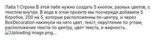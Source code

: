 Лаба 1 Строки
В этой лабе нужно создать 5 кнопок, разных цветов, с текстом внутри.
В коде в этом проекте мы поочереди добавили 5 Коробок, 200 на 5, которые расположенны по-центру, и через BoxDecoration накинули на него цвет, текст, округление по углам, расположение текста по центру, цвет текста, и жирность.
![Uploading image.png…]()
